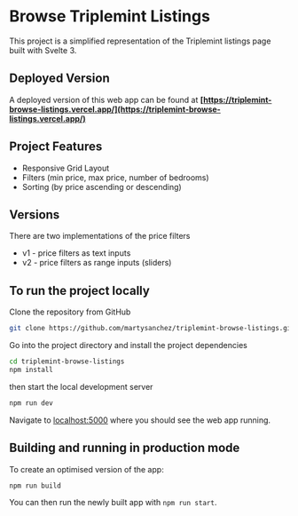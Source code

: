 # Browse Triplemint Listings

This project is a simplified representation of the Triplemint listings page built with Svelte 3.

## Deployed Version

A deployed version of this web app can be found at **[https://triplemint-browse-listings.vercel.app/](https://triplemint-browse-listings.vercel.app/)**

## Project Features

- Responsive Grid Layout
- Filters (min price, max price, number of bedrooms)
- Sorting (by price ascending or descending)

## Versions

There are two implementations of the price filters

- v1 - price filters as text inputs
- v2 - price filters as range inputs (sliders)

## To run the project locally

Clone the repository from GitHub

```bash
git clone https://github.com/martysanchez/triplemint-browse-listings.git
```

Go into the project directory and install the project dependencies

```bash
cd triplemint-browse-listings
npm install
```

then start the local development server

```bash
npm run dev
```

Navigate to [localhost:5000](http://localhost:5000) where you should see the web app running.

## Building and running in production mode

To create an optimised version of the app:

```bash
npm run build
```

You can then run the newly built app with `npm run start`.
